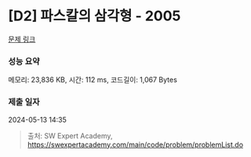# [D2] 파스칼의 삼각형 - 2005 

[문제 링크](https://swexpertacademy.com/main/code/problem/problemDetail.do?contestProbId=AV5P0-h6Ak4DFAUq) 

### 성능 요약

메모리: 23,836 KB, 시간: 112 ms, 코드길이: 1,067 Bytes

### 제출 일자

2024-05-13 14:35



> 출처: SW Expert Academy, https://swexpertacademy.com/main/code/problem/problemList.do